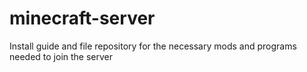 # minecraft-server
Install guide and file repository for the necessary mods and programs needed to join the server

